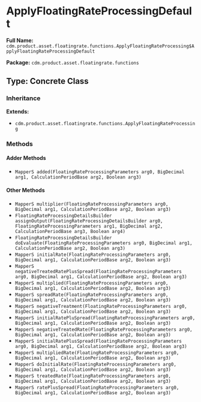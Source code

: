 # ApplyFloatingRateProcessingDefault

**Full Name:** `cdm.product.asset.floatingrate.functions.ApplyFloatingRateProcessing$ApplyFloatingRateProcessingDefault`

**Package:** `cdm.product.asset.floatingrate.functions`

## Type: Concrete Class

### Inheritance

**Extends:**
- `cdm.product.asset.floatingrate.functions.ApplyFloatingRateProcessing`

### Methods

#### Adder Methods

- `MapperS added(FloatingRateProcessingParameters arg0, BigDecimal arg1, CalculationPeriodBase arg2, Boolean arg3)`

#### Other Methods

- `MapperS multiplier(FloatingRateProcessingParameters arg0, BigDecimal arg1, CalculationPeriodBase arg2, Boolean arg3)`
- `FloatingRateProcessingDetailsBuilder assignOutput(FloatingRateProcessingDetailsBuilder arg0, FloatingRateProcessingParameters arg1, BigDecimal arg2, CalculationPeriodBase arg3, Boolean arg4)`
- `FloatingRateProcessingDetailsBuilder doEvaluate(FloatingRateProcessingParameters arg0, BigDecimal arg1, CalculationPeriodBase arg2, Boolean arg3)`
- `MapperS initialRate(FloatingRateProcessingParameters arg0, BigDecimal arg1, CalculationPeriodBase arg2, Boolean arg3)`
- `MapperS negativeTreatedRatePlusSpread(FloatingRateProcessingParameters arg0, BigDecimal arg1, CalculationPeriodBase arg2, Boolean arg3)`
- `MapperS multiplied(FloatingRateProcessingParameters arg0, BigDecimal arg1, CalculationPeriodBase arg2, Boolean arg3)`
- `MapperS spreadRate(FloatingRateProcessingParameters arg0, BigDecimal arg1, CalculationPeriodBase arg2, Boolean arg3)`
- `MapperS negativeTreatment(FloatingRateProcessingParameters arg0, BigDecimal arg1, CalculationPeriodBase arg2, Boolean arg3)`
- `MapperS initialRatePluSpread(FloatingRateProcessingParameters arg0, BigDecimal arg1, CalculationPeriodBase arg2, Boolean arg3)`
- `MapperS negativeTreatedRate(FloatingRateProcessingParameters arg0, BigDecimal arg1, CalculationPeriodBase arg2, Boolean arg3)`
- `MapperS initialRatePlusSpread(FloatingRateProcessingParameters arg0, BigDecimal arg1, CalculationPeriodBase arg2, Boolean arg3)`
- `MapperS multipliedRate(FloatingRateProcessingParameters arg0, BigDecimal arg1, CalculationPeriodBase arg2, Boolean arg3)`
- `MapperS doInitialRate(FloatingRateProcessingParameters arg0, BigDecimal arg1, CalculationPeriodBase arg2, Boolean arg3)`
- `MapperS treatedRate(FloatingRateProcessingParameters arg0, BigDecimal arg1, CalculationPeriodBase arg2, Boolean arg3)`
- `MapperS ratePlusSpread(FloatingRateProcessingParameters arg0, BigDecimal arg1, CalculationPeriodBase arg2, Boolean arg3)`

